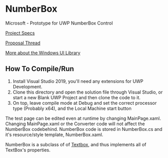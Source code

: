 # NumberBox
Microsoft - Prototype for UWP NumberBox Control

[Project Specs](https://github.com/microsoft/microsoft-ui-xaml-specs/blob/user/savoyschuler/numberbox/active/NumberBox/NumberBox.md)

[Proposal Thread](https://github.com/microsoft/microsoft-ui-xaml/issues/483)

[More about the Windows UI Library](https://docs.microsoft.com/en-us/uwp/toolkits/winui/)

## How To Compile/Run
1. Install Visual Studio 2019, you'll need any extensions for UWP Development.
2. Clone this directory and open the solution file through Visual Studio, or start a new Blank UWP Project and then clone the code to it.
3. On top, leave compile mode at Debug and set the correct processor type (Probably x64), and the Local Machine start button

The test page can be edited even at runtime by changing MainPage.xaml. Changing MainPage.xaml or the Converter code will not affect the NumberBox codebehind. NumberBox code is stored in NumberBox.cs and it's resource/style template, NumberBox.xaml.

NumberBox is a subclass of of [Textbox](https://docs.microsoft.com/en-us/uwp/api/Windows.UI.Xaml.Controls.TextBox), and thus implements all of TextBox's properties. 
